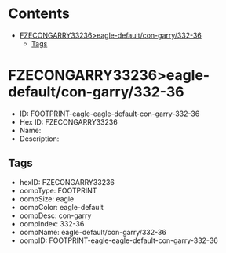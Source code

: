 



Contents
========

* [FZECONGARRY33236>eagle-default/con-garry/332-36](#fzecongarry33236eagle-defaultcon-garry332-36)
	* [Tags](#tags)

# FZECONGARRY33236>eagle-default/con-garry/332-36

- ID: FOOTPRINT-eagle-eagle-default-con-garry-332-36
- Hex ID: FZECONGARRY33236
- Name: 
- Description: 

## Tags

- hexID: FZECONGARRY33236
- oompType: FOOTPRINT
- oompSize: eagle
- oompColor: eagle-default
- oompDesc: con-garry
- oompIndex: 332-36
- oompName: eagle-default/con-garry/332-36
- oompID: FOOTPRINT-eagle-eagle-default-con-garry-332-36
